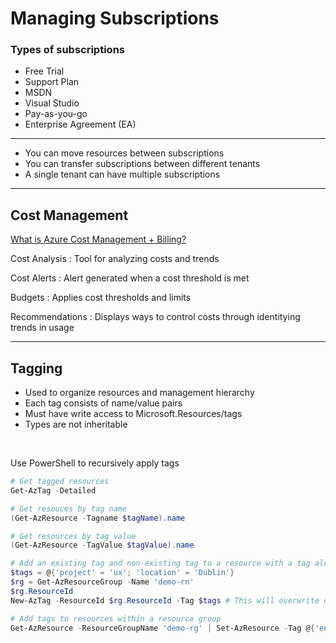 # Managing Subscriptions

### Types of subscriptions
- Free Trial
- Support Plan
- MSDN
- Visual Studio
- Pay-as-you-go
- Enterprise Agreement (EA)
---
- You can move resources between subscriptions
- You can transfer subscriptions between different tenants
- A single tenant can have multiple subscriptions
---
## Cost Management
[What is Azure Cost Management + Billing?](https://docs.microsoft.com/en-us/azure/cost-management-billing/cost-management-billing-overview)

Cost Analysis
: Tool for analyzing costs and trends

Cost Alerts
: Alert generated when a cost threshold is met

Budgets
: Applies cost thresholds and limits 

Recommendations
: Displays ways to control costs through identitying trends in usage

---

## Tagging

- Used to organize resources and management hierarchy
- Each tag consists of name/value pairs
- Must have write access to Microsoft.Resources/tags
- Types are not inheritable

<br>

Use PowerShell to recursively apply tags
```PowerShell
# Get tagged resources
Get-AzTag -Detailed

# Get resouces by tag name
(Get-AzResource -Tagname $tagName).name

# Get resources by tag value
(Get-AzResource -TagValue $tagValue).name

# Add an existing tag and non-existing tag to a resource with a tag already
$tags = @{'project' = 'ux'; 'location' = 'Dublin'}
$rg = Get-AzResourceGroup -Name 'demo-rn'
$rg.ResourceId
New-AzTag -ResourceId $rg.ResourceId -Tag $tags # This will overwrite existing tags

# Add tags to resources within a resource group
Get-AzResource -ResourceGroupName 'demo-rg' | Set-AzResource -Tag @{'environment' = 'staging'}
```
